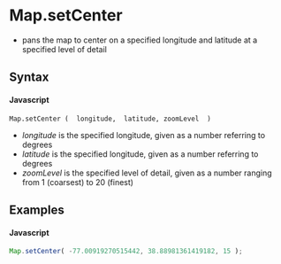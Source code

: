 # Map.setCenter
- pans the map to center on a specified longitude and latitude at a specified level of detail

## Syntax

#### Javascript
```
Map.setCenter (  longitude,  latitude, zoomLevel  )
```

- *longitude* is the specified longitude, given as a number referring to degrees
- *latitude* is the specified longitude, given as a number referring to degrees
- *zoomLevel* is the specified level of detail, given as a number ranging from 1 (coarsest) to 20 (finest)

## Examples

#### Javascript
```javascript
Map.setCenter( -77.00919270515442, 38.88981361419182, 15 );
```
